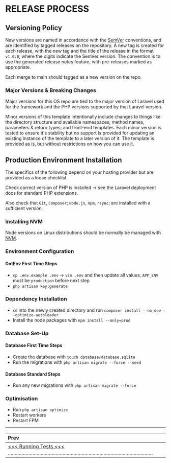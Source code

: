 # RELEASE PROCESS

## Versioning Policy

New versions are named in accordance with the [SemVer](http://semver.org/) conventions, and are identified by tagged releases on the repository.
A new tag is created for each release, with the new tag and the title of the release in the format `v1.0.0`, where the digits indicate the SemVer version.
The convention is to use the generated release notes feature, with pre-releases marked as appropriate.

Each merge to main should tagged as a new version on the repo.

### Major Versions & Breaking Changes

Major versions for this OS repo are tied to the major version of Laravel used for the framework and the PHP versions supported by that Laravel version.

Minor versions of this template intentionally include changes to things like the directory structure and available namespaces;
method names, parameters & return types; and front-end templates.
Each minor version is tested to ensure it's stability but no support is provided for updating an existing instance of the template to a later version of it.
The template is provided as is, but without restrictions on how you can use it.

## Production Environment Installation

The specifics of the following depend on your hosting provider but are provided as a loose checklist.

Check correct version of PHP is installed -> see the Laravel deployment docs for standard PHP extensions.

Also check that `Git`, `Composer`; `Node.js`, `npm`, `rsync`; are installed with a sufficient version.

### Installing NVM

Node versions on Linux distributions should be normally be managed with [NVM](https://github.com/nvm-sh/nvm?tab=readme-ov-file#installing-and-updating).

### Environment Configuration

#### DotEnv First Time Steps

* `cp .env.example .env` -> `vim .env` and then update all values, `APP_ENV` must be `production` before next step
* `php artisan key:generate`

### Dependency Installation

* `cd` into the newly created directory and run `composer install --no-dev --optimize-autoloader`
* Install the node packages with `npm install --only=prod`

### Database Set-Up

#### Database First Time Steps

* Create the database with `touch database/database.sqlite`
* Run the migrations with `php artisan migrate --force --seed`

#### Database Standard Steps

* Run any new migrations with `php artisan migrate --force`

### Optimisation

* Run `php artisan optimize`
* Restart workers
* Restart FPM

---

|Prev                                                                                                                                          |
|:---------------------------------------------------------------------------------------------------------------------------------------------|
|[<<< Running Tests <<<](TESTING.md) ..........................................................................................................|
